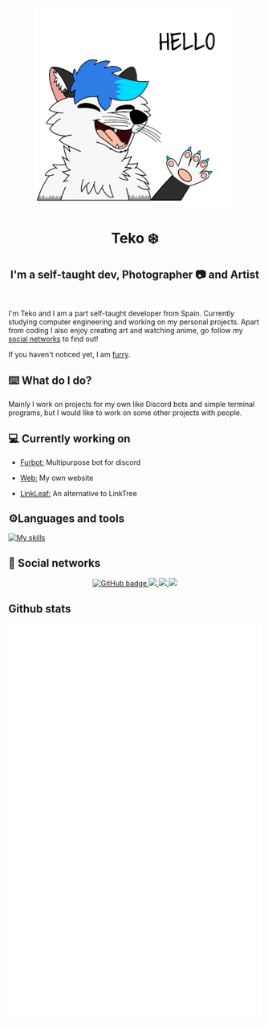 <p align="center">
  <img src="hello.png" width="400"/>
</p>

<h1 align="center"> <b>Teko ❄️</b></h1>

<h2 align="center">I'm a self-taught dev, Photographer 📷 and Artist</h2>
<br>

<p>I'm Teko and I am a part self-taught developer from Spain. Currently studying computer engineering and working on my personal projects. Apart from coding I also enjoy creating art and watching anime, go follow my <a href="#social_networks">social networks</a> to find out!</p>

<p>If you haven't noticed yet, I am <a href="https://es.wikipedia.org/wiki/Furry_fandom">furry</a>.</p>

<h2>⌨️ What do I do?</h2>
<p>Mainly I work on projects for my own like Discord bots and simple terminal programs, but I would like to work on some other projects with people.

<h2>💻 Currently working on</h2>

- <a href="https://github.com/tekofx/furbot">Furbot:</a> Multipurpose bot for discord

- <a href="https://github.com/tekofx/web">Web:</a> My own website

- <a href="https://github.com/tekofx/linkleaf">LinkLeaf:</a> An alternative to LinkTree

<h2>⚙️Languages and tools</h2>

[![My skills](https://skillicons.dev/icons?perline=6&i=js,html,css,ts,neovim,vscode,vim,idea,git,bash,cloudflare,github,md,lua,java,linux,nodejs,workers,regex)](https://skillicons.dev/)


<h2>📣 Social networks</h2>
<p align="center">
    <a href="https://www.deviantart.com/tekofx" target="_blank">
      <img src="https://img.shields.io/static/v1?style=for-the-badge&message=DeviantArt&color=222222&logo=DeviantArt&logoColor=05CC47&label=" alt="GitHub badge" />
    </a>
    <a href="https://www.furaffinity.net/user/teko./">
      <img src="https://img.shields.io/static/v1?style=for-the-badge&message=Fur+Affinity&color=36566F&logo=Fur+Affinity&logoColor=FFFFFF&label=" target="_blank"/>
    </a>
    <a href="https://www.reddit.com/user/Teko_fox" target="_blank">
      <img src="https://img.shields.io/static/v1?style=for-the-badge&message=Reddit&color=FF4500&logo=Reddit&logoColor=FFFFFF&label=" />
    </a>
    <a href="https://twitter.com/Teko_fx" target="_blank">
      <img src="https://img.shields.io/static/v1?style=for-the-badge&message=Twitter&color=1DA1F2&logo=Twitter&logoColor=FFFFFF&label=" />
    </a>

</p>

<h2>Github stats</h2>

![Github Metrics](/github-metrics.svg)
